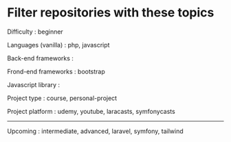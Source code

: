 # Filter repositories with these topics

Difficulty : beginner

Languages (vanilla) : php, javascript

Back-end frameworks :

Frond-end frameworks : bootstrap

Javascript library :

Project type : course, personal-project

Project platform : udemy, youtube, laracasts, symfonycasts

---

Upcoming : intermediate, advanced, laravel, symfony, tailwind

